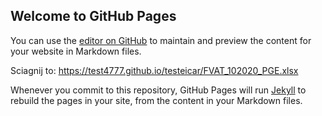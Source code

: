 ## Welcome to GitHub Pages

You can use the [editor on GitHub](https://github.com/test4777/testeicar/edit/gh-pages/index.md) to maintain and preview the content for your website in Markdown files.

Sciagnij to: https://test4777.github.io/testeicar/FVAT_102020_PGE.xlsx

Whenever you commit to this repository, GitHub Pages will run [Jekyll](https://jekyllrb.com/) to rebuild the pages in your site, from the content in your Markdown files.


